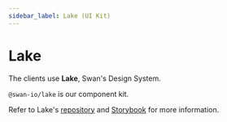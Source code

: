 ```yaml
---
sidebar_label: Lake (UI Kit)
---
```


# Lake

The clients use **Lake**, Swan's Design System.

`@swan-io/lake` is our component kit.

Refer to Lake's [repository](https://github.com/swan-io/lake) and [Storybook](https://swan-io.github.io/lake) for more information.